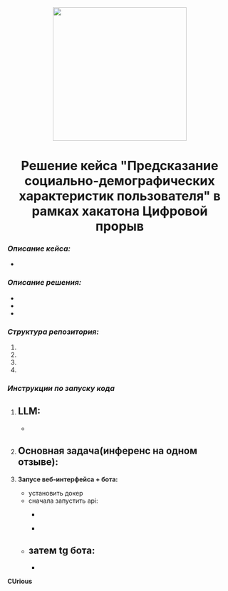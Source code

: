 <div align=center><img src= https://www.gazprom-media.com/storage/uploads/news/image/0/6/387/6387/b90f6856351bbabd26dc7a4718f10c03-webp.webp align=center width=300 margin=0/></div><h1 align=center>Решение кейса "Предсказание социально-демографических характеристик пользователя" в рамках хакатона Цифровой прорыв</h1>


### *Описание кейса:*
- 
### *Описание решения:*
- 
- 
- 

### *Структура репозитория:*

1.
2.
3. 
4. 
   
### *Инструкции по запуску кода*

1. **LLM:**
   - 
   - 
2. **Основная задача(инференс на одном отзыве):**
   - 
     
3. **Запусе веб-интерфейса + бота:**
   - установить докер
   - сначала запустить api:
      - ``````
      - ``````
   - затем tg бота:
      - 
      - 

**CUrious**
